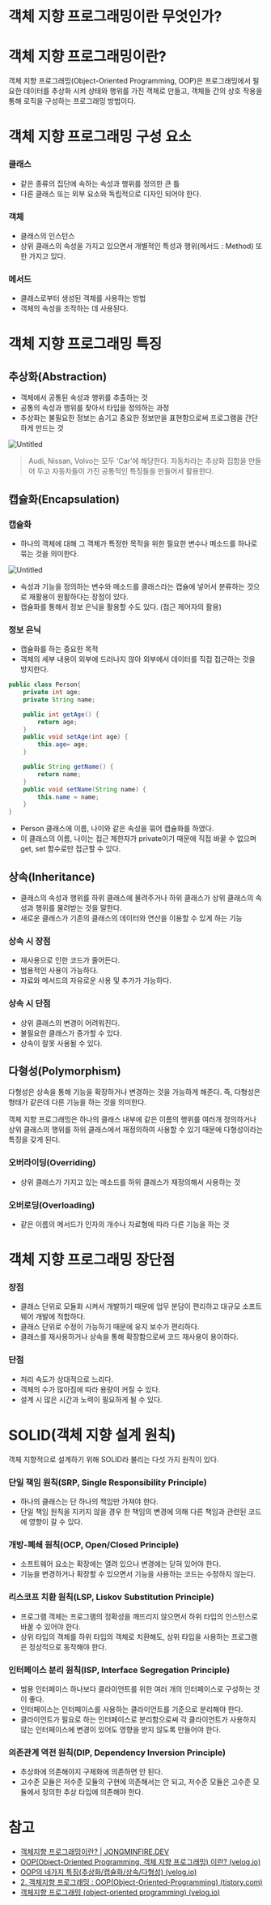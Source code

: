 # 객체 지향 프로그래밍이란 무엇인가?

# 객체 지향 프로그래밍이란?
객체 지향 프로그래밍(Object-Oriented Programming, OOP)은 프로그래밍에서 필요한 데이터를 추상화 시켜 상태와 행위를 가진 객체로 만들고, 객체들 간의 상호 작용을 통해 로직을 구성하는 프로그래밍 방법이다.


# 객체 지향 프로그래밍 구성 요소
### 클래스
- 같은 종류의 집단에 속하는 속성과 행위를 정의한 큰 틀
- 다른 클래스 또는 외부 요소와 독립적으로 디자인 되어야 한다.

### 객체
- 클래스의 인스턴스
- 상위 클래스의 속성을 가지고 있으면서 개별적인 특성과 행위(메서드 : Method) 또한 가지고 있다.

### 메서드
- 클래스로부터 생성된 객체를 사용하는 방법
- 객체의 속성을 조작하는 데 사용된다.


# 객체 지향 프로그래밍 특징
## 추상화(Abstraction)
- 객체에서 공통된 속성과 행위를 추출하는 것
- 공통의 속성과 행위를 찾아서 타입을 정의하는 과정
- 추상화는 불필요한 정보는 숨기고 중요한 정보만을 표현함으로써 프로그램을 간단하게 만드는 것

![Untitled](https://velog.velcdn.com/images%2Fnayeon%2Fpost%2F09714f71-8fd2-4108-91c3-e9e607e83c17%2Fclass-object-featured-image.png)
> Audi, Nissan, Volvo는 모두 ‘Car’에 해당한다. 자동차라는 추상화 집합을 만들어 두고 자동차들이 가진 공통적인 특징들을 만들어서 활용한다.
> 

## 캡슐화(Encapsulation)
### 캡슐화
- 하나의 객체에 대해 그 객체가 특정한 목적을 위한 필요한 변수나 메소드를 하나로 묶는 것을 의미한다.

![Untitled](https://velog.velcdn.com/images%2Fnayeon%2Fpost%2Fda8261f8-c2d5-465b-a328-f2dff415c3d1%2Fmain-qimg-50f8201b61702c454c4452ceb38bd86b.png)
- 속성과 기능을 정의하는 변수와 메소드를 클래스라는 캡슐에 넣어서 분류하는 것으로 재활용이 원활하다는 장점이 있다.
- 캡슐화를 통해서 정보 은닉을 활용할 수도 있다. (접근 제어자의 활용)

### 정보 은닉
- 캡슐화를 하는 중요한 목적
- 객체의 세부 내용이 외부에 드러나지 않아 외부에서 데이터를 직접 접근하는 것을 방지한다.

```java
public class Person{
    private int age;
    private String name;

    public int getAge() {
        return age;
    }
    public void setAge(int age) {
        this.age= age;
    }

    public String getName() {
        return name;
    }
    public void setName(String name) {
        this.name = name;
    }
}
```
- Person 클래스에 이름, 나이와 같은 속성을 묶어 캡슐화를 하였다.
- 이 클래스의 이름, 나이는 접근 제한자가 private이기 때문에 직접 바꿀 수 없으며 get, set 함수로만 접근할 수 있다.

## 상속(Inheritance)
- 클래스의 속성과 행위를 하위 클래스에 물려주거나 하위 클래스가 상위 클래스의 속성과 행위를 물려받는 것을 말한다.
- 새로운 클래스가 기존의 클래스의 데이터와 연산을 이용할 수 있게 하는 기능

### 상속 시 장점
- 재사용으로 인한 코드가 줄어든다.
- 범용적인 사용이 가능하다.
- 자료와 메서드의 자유로운 사용 및 추가가 가능하다.

### 상속 시 단점
- 상위 클래스의 변경이 어려워진다.
- 불필요한 클래스가 증가할 수 있다.
- 상속이 잘못 사용될 수 있다.

## 다형성(Polymorphism)
다형성은 상속을 통해 기능을 확장하거나 변경하는 것을 가능하게 해준다. 즉, 다형성은 형태가 같은데 다른 기능을 하는 것을 의미한다.

객체 지향 프로그래밍은 하나의 클래스 내부에 같은 이름의 행위를 여러개 정의하거나 상위 클래스의 행위를 하위 클래스에서 재정의하여 사용할 수 있기 때문에 다형성이라는 특징을 갖게 된다.

### 오버라이딩(Overriding)
- 상위 클래스가 가지고 있는 메소드를 하위 클래스가 재정의해서 사용하는 것
### 오버로딩(Overloading)
- 같은 이름의 메서드가 인자의 개수나 자료형에 따라 다른 기능을 하는 것


# 객체 지향 프로그래밍 장단점
### 장점
- 클래스 단위로 모듈화 시켜서 개발하기 때문에 업무 분담이 편리하고 대규모 소프트웨어 개발에 적합하다.
- 클래스 단위로 수정이 가능하기 때문에 유지 보수가 편리하다.
- 클래스를 재사용하거나 상속을 통해 확장함으로써 코드 재사용이 용이하다.

### 단점
- 처리 속도가 상대적으로 느리다.
- 객체의 수가 많아짐에 따라 용량이 커질 수 있다.
- 설계 시 많은 시간과 노력이 필요하게 될 수 있다.


# SOLID(객체 지향 설계 원칙)
객체 지향적으로 설계하기 위해 SOLID라 불리는 다섯 가지 원칙이 있다.

### 단일 책임 원칙(SRP, Single Responsibility Principle)
- 하나의 클래스는 단 하나의 책임만 가져야 한다.
- 단일 책임 원칙을 지키지 않을 경우 한 책임의 변경에 의해 다른 책임과 관련된 코드에 영향이 갈 수 있다.

### 개방-폐쇄 원칙(OCP, Open/Closed Principle)
- 소프트웨어 요소는 확장에는 열려 있으나 변경에는 닫혀 있어야 한다.
- 기능을 변경하거나 확장할 수 있으면서 기능을 사용하는 코드는 수정하지 않는다.

### 리스코프 치환 원칙(LSP, Liskov Substitution Principle)
- 프로그램 객체는 프로그램의 정확성을 깨뜨리지 않으면서 하위 타입의 인스턴스로 바꿀 수 있어야 한다.
- 상위 타입의 객체를 하위 타입의 객체로 치환해도, 상위 타입을 사용하는 프로그램은 정상적으로 동작해야 한다.

### 인터페이스 분리 원칙(ISP, Interface Segregation Principle)
- 범용 인터페이스 하나보다 클라이언트를 위한 여러 개의 인터페이스로 구성하는 것이 좋다.
- 인터페이스는 인터페이스를 사용하는 클라이언트를 기준으로 분리해야 한다.
- 클라이언트가 필요로 하는 인터페이스로 분리함으로써 각 클라이언트가 사용하지 않는 인터페이스에 변경이 있어도 영향을 받지 않도록 만들어야 한다.

### 의존관계 역전 원칙(DIP, Dependency Inversion Principle)
- 추상화에 의존해야지 구체화에 의존하면 안 된다.
- 고수준 모듈은 저수준 모듈의 구현에 의존해서는 안 되고, 저수준 모듈은 고수준 모듈에서 정의한 추상 타입에 의존해야 한다.


# 참고
- [객체지향 프로그래밍이란? | JONGMINFIRE.DEV](https://jongminfire.dev/%EA%B0%9D%EC%B2%B4%EC%A7%80%ED%96%A5-%ED%94%84%EB%A1%9C%EA%B7%B8%EB%9E%98%EB%B0%8D%EC%9D%B4%EB%9E%80)
- [OOP(Object-Oriented Programming, 객체 지향 프로그래밍) 이란? (velog.io)](https://velog.io/@hkoo9329/OOPObject-Oriented-Programming-%EA%B0%9D%EC%B2%B4-%EC%A7%80%ED%96%A5-%ED%94%84%EB%A1%9C%EA%B7%B8%EB%9E%98%EB%B0%8D-%EC%9D%B4%EB%9E%80)
- [OOP의 네가지 특징(추상화/캡슐화/상속/다형성) (velog.io)](https://velog.io/@0sunset0/OOP%EC%9D%98-%EB%84%A4%EA%B0%80%EC%A7%80-%ED%8A%B9%EC%A7%95%EC%B6%94%EC%83%81%ED%99%94%EC%BA%A1%EC%8A%90%ED%99%94%EC%83%81%EC%86%8D%EB%8B%A4%ED%98%95%EC%84%B1)
- [2. 객체지향 프로그래밍 : OOP(Object-Oriented-Programming) (tistory.com)](https://programmingnote.tistory.com/18)
- [객체지향 프로그래밍 (object-oriented programming) (velog.io)](https://velog.io/@khai96/%EA%B0%9D%EC%B2%B4%EC%A7%80%ED%96%A5-%ED%94%84%EB%A1%9C%EA%B7%B8%EB%9E%98%EB%B0%8D-object-oriented-programming)

